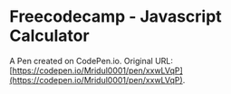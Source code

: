 # Freecodecamp - Javascript Calculator

A Pen created on CodePen.io. Original URL: [https://codepen.io/Mridul0001/pen/xxwLVqP](https://codepen.io/Mridul0001/pen/xxwLVqP).


